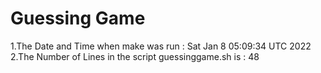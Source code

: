  # Guessing Game 
  1.The Date and Time when make was run :
Sat Jan  8 05:09:34 UTC 2022
  2.The Number of Lines in the script guessinggame.sh is : 
48
